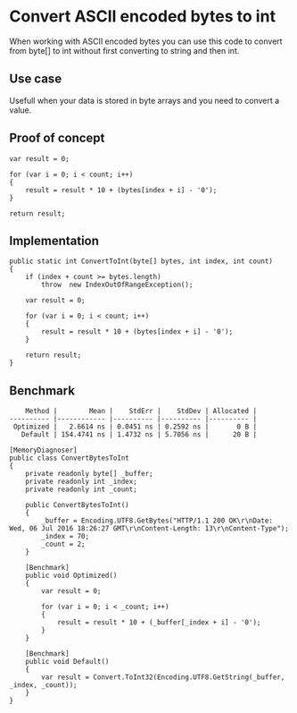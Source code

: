 # Convert ASCII encoded bytes to int

When working with ASCII encoded bytes you can use this code to convert from byte[] to int without first converting to string and then int.

## Use case

Usefull when your data is stored in byte arrays and you need to convert a value.

## Proof of concept

```
var result = 0;

for (var i = 0; i < count; i++)
{
    result = result * 10 + (bytes[index + i] - '0');
}

return result;
```

## Implementation

```
public static int ConvertToInt(byte[] bytes, int index, int count)
{
    if (index + count >= bytes.length)
        throw  new IndexOutOfRangeException();

    var result = 0;

    for (var i = 0; i < count; i++)
    {
        result = result * 10 + (bytes[index + i] - '0');
    }

    return result;
}
```

## Benchmark

```
    Method |        Mean |    StdErr |    StdDev | Allocated |
---------- |------------ |---------- |---------- |---------- |
 Optimized |   2.6614 ns | 0.0451 ns | 0.2592 ns |       0 B |
   Default | 154.4741 ns | 1.4732 ns | 5.7056 ns |      20 B |
```

```
[MemoryDiagnoser]
public class ConvertBytesToInt
{
    private readonly byte[] _buffer;
    private readonly int _index;
    private readonly int _count;

    public ConvertBytesToInt()
    {
        _buffer = Encoding.UTF8.GetBytes("HTTP/1.1 200 OK\r\nDate: Wed, 06 Jul 2016 18:26:27 GMT\r\nContent-Length: 13\r\nContent-Type");
        _index = 70;
        _count = 2;
    }

    [Benchmark]
    public void Optimized()
    {
        var result = 0;

        for (var i = 0; i < _count; i++)
        {
            result = result * 10 + (_buffer[_index + i] - '0');
        }
    }

    [Benchmark]
    public void Default()
    {
        var result = Convert.ToInt32(Encoding.UTF8.GetString(_buffer, _index, _count));
    }
}
```
